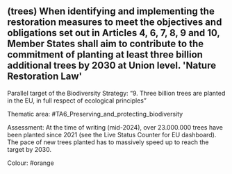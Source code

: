 ## (trees) When identifying and implementing the restoration measures to meet the objectives and obligations set out in Articles 4, 6, 7, 8, 9 and 10, Member States shall aim to contribute to the commitment of planting at least three billion additional trees by 2030 at Union level. 'Nature Restoration Law'
Parallel target of the Biodiversity Strategy: “9. Three billion trees are planted in the EU, in full respect of ecological principles”

Thematic area: #TA6_Preserving_and_protecting_biodiversity

Assessment: At the time of writing (mid-2024), over 23.000.000 trees have been planted since 2021 (see the Live Status Counter for EU dashboard). The pace of new trees planted has to massively speed up to reach the target by 2030.

Colour: #orange
